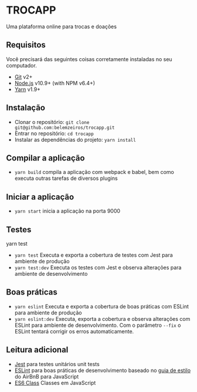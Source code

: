 # TROCAPP

Uma plataforma online para trocas e doações

## Requisitos

Você precisará das seguintes coisas corretamente instaladas no seu computador.

- [Git](http://git-scm.com/) v2+
- [Node.js](http://nodejs.org/) v10.9+ (with NPM v6.4+)
- [Yarn](https://yarnpkg.com) v1.9+

## Instalação

- Clonar o repositório: `git clone git@github.com:belemzeiros/trocapp.git`
- Entrar no repositório: `cd trocapp`
- Instalar as dependências do projeto: `yarn install`

## Compilar a aplicação

- `yarn build` compila a aplicação com webpack e babel, bem como executa outras tarefas de diversos plugins

## Iniciar a aplicação

- `yarn start` inicia a aplicação na porta 9000

## Testes
yarn test

- `yarn test` Executa e exporta a cobertura de testes com Jest para ambiente de produção
- `yarn test:dev` Executa os testes com Jest e observa alterações para ambiente de desenvolvimento

## Boas práticas

- `yarn eslint` Executa e exporta a cobertura de boas práticas com ESLint para ambiente de produção
- `yarn eslint:dev` Executa, exporta a cobertura e observa alterações com ESLint para ambiente de desenvolvimento. Com o parâmetro `--fix` o ESLint tentará corrigir os erros automaticamente.

## Leitura adicional

- [Jest](https://github.com/facebook/jest) para testes unitários unit tests
- [ESLint](https://eslint.org/) para boas práticas de desenvolvimento baseado no [guia de estilo](https://github.com/airbnb/javascript) do AirBnB para JavaScript
- [ES6 Class](https://translate.google.com/translate?sl=en&tl=pt&u=https%3A//developer.mozilla.org/en-US/docs/Web/JavaScript/Reference/Classes) Classes em JavaScript
